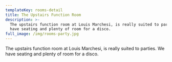 ```yaml
---
templateKey: rooms-detail
title: The Upstairs Function Room
description: >-
  The upstairs function room at Louis Marchesi, is really suited to parties. We
  have seating and plenty of room for a disco.
full_image: /img/rooms-party.jpg
---
```

The upstairs function room at Louis Marchesi, is really suited to parties. We have seating and plenty of room for a disco.
